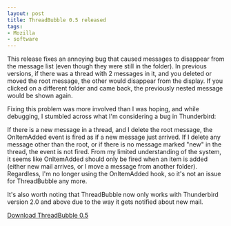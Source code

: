 ```yaml
---
layout: post
title: ThreadBubble 0.5 released
tags:
- Mozilla
- software
---
```


This release fixes an annoying bug that caused messages to disappear from the
message list (even though they were still in the folder).  In previous versions,
if there was a thread with 2 messages in it, and you deleted or moved the root
message, the other would disappear from the display.  If you clicked on a
different folder and came back, the previously nested message would be shown
again.

Fixing this problem was more involved than I was hoping, and while debugging, I
stumbled across what I'm considering a bug in Thunderbird:

If there is a new message in a thread, and I delete the root message, the
OnItemAdded event is fired as if a new message just arrived.  If I delete any
message other than the root, or if there is no message marked "new" in the
thread, the event is not fired.  From my limited understanding of the system, it
seems like OnItemAdded should only be fired when an item is added (either new
mail arrives, or I move a message from another folder).  Regardless, I'm no
longer using the OnItemAdded hook, so it's not an issue for ThreadBubble any
more.

It's also worth noting that ThreadBubble now only works with Thunderbird version
2.0 and above due to the way it gets notified about new mail.

[Download ThreadBubble 0.5](https://github.com/clouserw/threadbubble)
